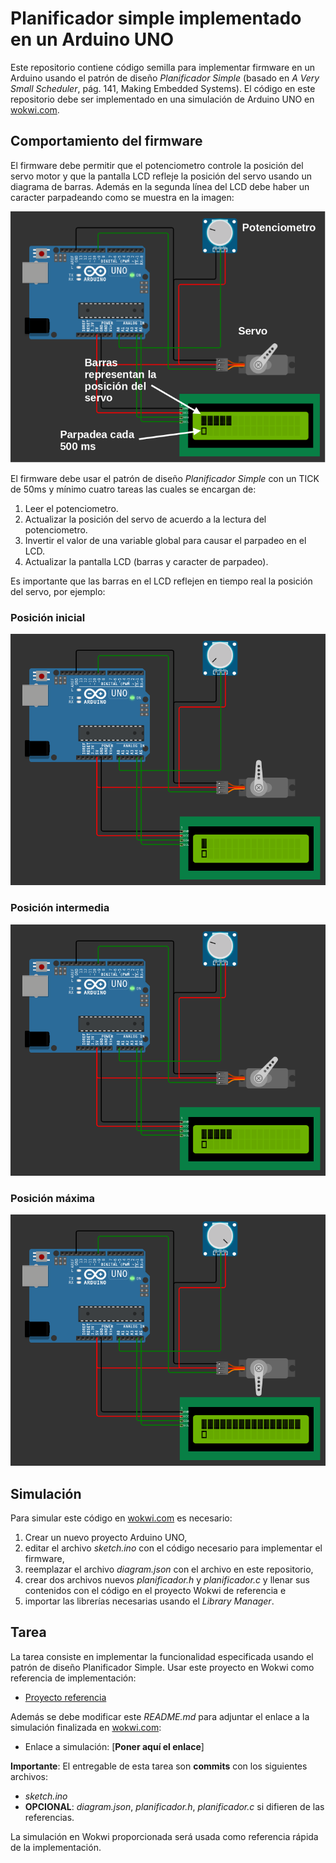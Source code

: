 # Planificador simple implementado en un Arduino UNO

Este repositorio contiene código semilla para implementar firmware en un Arduino usando el patrón de diseño *Planificador Simple* (basado en *A Very Small Scheduler*, pág. 141, Making Embedded Systems). El código en este repositorio debe ser implementado en una simulación de Arduino UNO en [wokwi.com](https://wokwi.com).

## Comportamiento del firmware

El firmware debe permitir que el potenciometro controle la posición del servo motor y que la pantalla LCD refleje la posición del servo usando un diagrama de barras. Además en la segunda línea del LCD debe haber un caracter parpadeando como se muestra en la imagen:

![](imagenes/diagrama_anotado.png)

El firmware debe usar el patrón de diseño *Planificador Simple* con un TICK de 50ms y mínimo cuatro tareas las cuales se encargan de:

1) Leer el potenciometro.
2) Actualizar la posición del servo de acuerdo a la lectura del potenciometro.
3) Invertir el valor de una variable global para causar el parpadeo en el LCD.
4) Actualizar la pantalla LCD (barras y caracter de parpadeo).

Es importante que las barras en el LCD reflejen en tiempo real la posición del servo, por ejemplo:

### Posición inicial

![](imagenes/low_position.png)

### Posición intermedia

![](imagenes/middle_position.png)

### Posición máxima

![](imagenes/high_position.png)

## Simulación

Para simular este código en [wokwi.com](https://wokwi.com) es necesario:

1) Crear un nuevo proyecto Arduino UNO,
2) editar el archivo *sketch.ino* con el código necesario para implementar el firmware,
3) reemplazar el archivo *diagram.json* con el archivo en este repositorio,
4) crear dos archivos nuevos *planificador.h* y *planificador.c* y llenar sus contenidos con el código en el proyecto Wokwi de referencia e
5) importar las librerías necesarias usando el *Library Manager*.

## Tarea

La tarea consiste en implementar la funcionalidad especificada usando el patrón de diseño Planificador Simple. Usar este proyecto en Wokwi como referencia de implementación:

* [Proyecto referencia](https://wokwi.com/projects/351137155243835992)

 Además se debe modificar este *README.md* para adjuntar el enlace a la simulación finalizada en [wokwi.com](https://wokwi.com):

* Enlace a simulación: [**Poner aquí el enlace**]

**Importante**: El entregable de esta tarea son **commits** con los siguientes archivos:

* *sketch.ino*
* **OPCIONAL**: *diagram.json*, *planificador.h*, *planificador.c* si difieren de las referencias.

La simulación en Wokwi proporcionada será usada como referencia rápida de la implementación.
